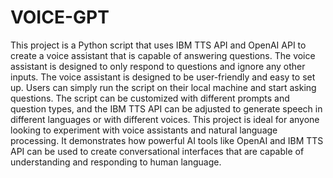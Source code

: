 # VOICE-GPT
This project is a Python script that uses IBM TTS API and OpenAI API to create a voice assistant that is capable of answering questions. The voice assistant is designed to only respond to questions and ignore any other inputs.
The voice assistant is designed to be user-friendly and easy to set up. Users can simply run the script on their local machine and start asking questions. The script can be customized with different prompts and question types, and the IBM TTS API can be adjusted to generate speech in different languages or with different voices.
This project is ideal for anyone looking to experiment with voice assistants and natural language processing. It demonstrates how powerful AI tools like OpenAI and IBM TTS API can be used to create conversational interfaces that are capable of understanding and responding to human language.
